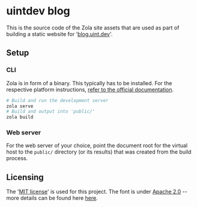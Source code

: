 # uintdev blog

This is the source code of the Zola site assets that are used as part of building a static website for '[blog.uint.dev](https://blog.uint.dev/)'.

## Setup

### CLI

Zola is in form of a binary. This typically has to be installed. For the respective platform instructions, [refer to the official documentation](https://www.getzola.org/documentation/getting-started/installation/).

```bash
# Build and run the development server
zola serve
# Build and output into 'public/'
zola build
```

### Web server

For the web server of your choice, point the document root for the virtual host to the `public/` directory (or its results) that was created from the build process.

## Licensing

The '[MIT license](LICENSE)' is used for this project. The font is under [Apache 2.0](static/fonts/LICENSE.txt) -- more details can be found here [here](https://fonts.google.com/specimen/Roboto+Mono).
